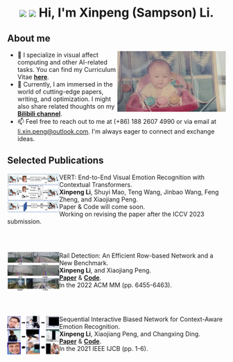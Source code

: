 <h1 align="center"><img src="https://github.com/TheDudeThatCode/TheDudeThatCode/blob/master/Assets/Hi.gif" width="29px"> <img src="https://github.com/TheDudeThatCode/TheDudeThatCode/blob/master/Assets/Earth.gif" width="24px"> Hi, I'm Xinpeng (Sampson) Li.</h1>

## About me
<a target="_blank" align="center">
  <img align="right" top="500" height="140" width="250" alt="GIF" src="https://github.com/Sampson-Lee/Sampson-Lee/blob/main/photos.gif">
</a>

- 👀 I specialize in visual affect computing and other AI-related tasks. You can find my Curriculum Vitae **[here](https://github.com/Sampson-Lee/Sampson-Lee/blob/main/CV_XinpengLi_2023.pdf)**.
- 🌱 Currently, I am immersed in the world of cutting-edge papers, writing, and optimization. I might also share related thoughts on my **[Bilibili channel](https://space.bilibili.com/111355637/)**. 
- 📫 Feel free to reach out to me at (+86) 188 2607 4990 or via email at li.xin.peng@outlook.com. I'm always eager to connect and exchange ideas.


## Selected Publications 

[<img align="left" height="90px" width="120px" alt="ICCV" src="https://github.com/Sampson-Lee/Sampson-Lee/blob/main/TMM_2023_VERT_logo.png"/>]()
VERT: End-to-End Visual Emotion Recognition with Contextual Transformers. \
**Xinpeng Li**, Shuyi Mao, Teng Wang, Jinbao Wang, Feng Zheng, and Xiaojiang Peng.  \
Paper & Code will come soon. \
Working on revising the paper after the ICCV 2023 submission.

<br/>
<br/>

[<img align="left" height="90px" width="120px" alt="ACMMM" src="https://github.com/Sampson-Lee/Sampson-Lee/blob/main/ACM_MM_2022_Rail_Detection_logo.png"/>]()
Rail Detection: An Efficient Row-based Network and a New Benchmark. \
**Xinpeng Li**, and Xiaojiang Peng. \
[**Paper**](https://github.com/Sampson-Lee/Sampson-Lee/blob/main/ACM_MM_2022_Rail_Detection.pdf) & [**Code**](https://github.com/Sampson-Lee/Rail-Detection). \
In the 2022 ACM MM (pp. 6455-6463).

<br/>
<br/>

[<img align="left" height="90px" width="120px" alt="IJCB" src="https://github.com/Sampson-Lee/Sampson-Lee/blob/main/IJCB_2021_SCB_Net_logo.png"/>]()
Sequential Interactive Biased Network for Context-Aware Emotion Recognition. \
**Xinpeng Li**, Xiaojiang Peng, and Changxing Ding. \
[**Paper**](https://github.com/Sampson-Lee/Sampson-Lee/blob/main/IJCB_2021_SCB_Net.pdf) & [**Code**](https://github.com/Sampson-Lee/SIB-Net). \
In the 2021 IEEE IJCB (pp. 1-6).


<br/>
